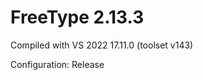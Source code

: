 FreeType 2.13.3
=========================
Compiled with VS 2022 17.11.0 (toolset v143)

Configuration: Release